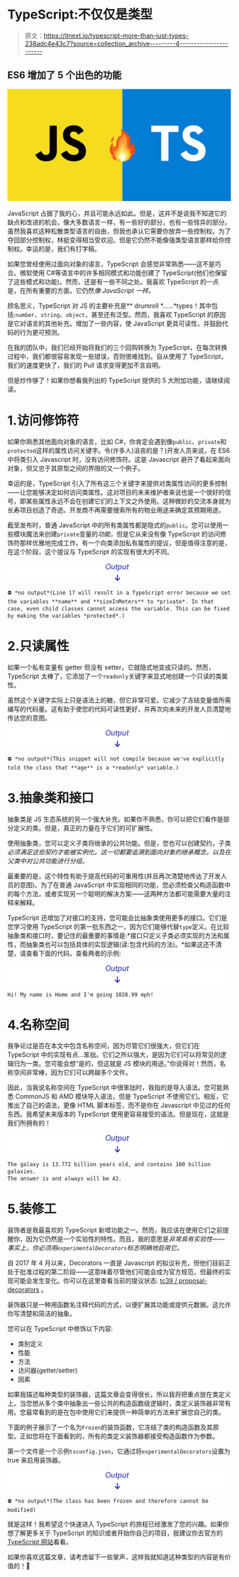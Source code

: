 # TypeScript:不仅仅是类型

> 原文：<https://itnext.io/typescript-more-than-just-types-238adc4e43c7?source=collection_archive---------4----------------------->

## ES6 增加了 5 个出色的功能

![](img/538be3483f2fe8d05487d294ac476441.png)

JavaScript 占据了我的心，并且可能永远如此。但是，这并不是说我不知道它的缺点和改进的机会。像大多数语言一样，有一些好的部分，也有一些怪异的部分。虽然我喜欢这种松散类型语言的自由，但我也承认它需要你放弃一些控制权。为了夺回部分控制权，林挺变得相当受欢迎。但是它仍然不能像强类型语言那样给你控制权。幸运的是，我们有打字稿。

如果您曾经使用过面向对象的语言，TypeScript 会感觉非常熟悉——这不是巧合。微软使用 C#等语言中的许多相同模式和功能创建了 TypeScript(他们也保留了这些模式和功能)。然而，还是有一些不同之处。我喜欢 TypeScript 的一点是，在所有重要的方面，它仍然*像 JavaScript 一样。*

顾名思义，TypeScript 对 JS 的主要补充是** drumroll *……*types！其中包括:`number`、`string`、`object`，甚至还有泛型。然而，我喜欢 TypeScript 的原因是它对语言的其他补充。增加了一些内容，使 JavaScript 更具可读性，并鼓励代码的行为更可预测。

在我的团队中，我们已经开始将我们的三个回购转换为 TypeScript，在每次转换过程中，我们都很容易发现一些错误，否则很难找到。自从使用了 TypeScript，我们的速度更快了，我们的 Pull 请求变得更加不言自明。

但是炒作够了！如果你想看我列出的 TypeScript 提供的 5 大附加功能，请继续阅读。

# 1.访问修饰符

如果你熟悉其他面向对象的语言，比如 C#，你肯定会遇到像`public`、`private`和`protected`这样的属性访问关键字。令(许多人)沮丧的是？)开发人员来说，在 ES6 中将类引入 Javascript 时，没有访问修饰符。这是 Javascript 避开了看起来面向对象，但又忠于其原型之间的界限的又一个例子。

幸运的是，TypeScript 引入了所有这三个关键字来提供对类属性访问的更多控制——让您能够决定如何访问类属性。这对项目的未来维护者来说也是一个很好的信号，即某些属性永远不会在创建它们的上下文之外使用。这种微妙的交流本身就为长寿项目创造了奇迹。开发商不再需要搜索所有的物业用途来确定其预期用途。

截至发布时，普通 JavaScript 中的所有类属性都是隐式的`public`。您可以使用一些模块魔法来创建`private`变量的*功能*，但是它从来没有像 TypeScript 的访问修饰符那样优雅地完成工作。有一个向类添加私有属性的提议，但是值得注意的是，在这个阶段，这个提议与 TypeScript 的实现有很大的不同。

![](img/8be2b060983fbeb35db9feeffe92a655.png)

```
⛔️️ *no output*(Line 17 will result in a TypeScript error because we set the variables **name** and **sizeInMeters** to *private*. In that case, even child classes cannot access the variable. This can be fixed by making the variables *protected*.)
```

# 2.只读属性

如果一个私有变量有 getter 但没有 setter，它就隐式地变成只读的。然而，TypeScript 太棒了，它添加了一个`readonly`关键字来显式地创建一个只读的类属性。

虽然这个关键字实际上只是语法上的糖，但它非常可爱。它减少了冻结变量值所需编写的代码量。这有助于使您的代码可读性更好，并再次向未来的开发人员清楚地传达您的意图。

![](img/8be2b060983fbeb35db9feeffe92a655.png)

```
⛔️️ *no output*(This snippet will not compile because we've explicitly told the class that **age** is a *readonly* variable.)
```

# 3.抽象类和接口

抽象类是 JS 生态系统的另一个强大补充。如果你不熟悉，你可以把它们看作是部分定义的类。但是，真正的力量在于它们的可扩展性。

使用抽象类，您可以定义子类将继承的公共功能。但是，您也可以创建契约，子类*必须满足这些契约才能被实例化。这一切都要追溯到面向对象的继承概念，以及在父类中对公共功能进行分组。*

最重要的是，这个特性有助于提高代码的可重用性(并且再次清楚地传达了开发人员的意图)。为了在普通 JavaScript 中实现相同的功能，您必须检查父构造函数中的每个方法，或者实现另一个聪明的解决方案——这两种方法都可能需要大量的注释来解释。

TypeScript 还增加了对接口的支持，您可能会比抽象类使用更多的接口。它们是您学习使用 TypeScript 的第一批东西之一，因为它们能够代替`type`定义。在比较抽象类和接口时，要记住的最重要的事情是:*接口只定义子类必须实现的方法和属性，而抽象类也可以包括具体的实现逻辑(读:包含代码的方法)。*如果这还不清楚，请查看下面的代码，查看两者的示例:

![](img/8be2b060983fbeb35db9feeffe92a655.png)

```
Hi! My name is Home and I'm going 1028.99 mph!
```

# 4.名称空间

我争论过是否在本文中包含名称空间，因为尽管它们很强大，但它们在 TypeScript 中的实现有点…笨拙。它们之所以强大，是因为它们可以将常见的逻辑归为一类。您可能会想“是的，但这就是 JS 模块的用途。”你说得对！然而，名称空间非常棒，因为它们可以跨越多个文件。

因此，当我说名称空间在 TypeScript 中很笨拙时，我指的是导入语法。您可能熟悉 CommonJS 和 AMD 模块导入语法，但是 TypeScript 不使用它们。相反，它推出了自己的语法，更像 HTML 脚本标签，而不是你在 Javascript 中见过的任何东西。我希望未来版本的 TypeScript 使用更容易接受的语法。但是现在，这就是我们所拥有的！

![](img/8be2b060983fbeb35db9feeffe92a655.png)

```
The galaxy is 13.772 billion years old, and contains 100 billion galaxies.
The answer is and always will be 42.
```

# 5.装修工

装饰者是我最喜欢的 TypeScript 新增功能之一。然而，我应该在使用它们之前提醒你，因为它仍然是一个实验性的特性。而且，我的意思是*非常具有实验性——事实上，你必须用`experimentalDecorators`标志明确地启用它。*

自 2017 年 4 月以来，Decorators 一直是 Javascript 的拟议补充，但他们目前正处于批准过程的第二阶段——这意味着尽管他们可能会成为官方规范，但最终的实现可能会发生变化。你可以在这里查看当前的提议状态: [tc39 / proposal-decorators](https://github.com/tc39/proposal-decorators) 。

装饰器只是一种用函数名注释代码的方式，以便扩展其功能或提供元数据。这允许你写清楚和简洁的抽象。

您可以在 TypeScript 中修饰以下内容:

*   类别定义
*   性能
*   方法
*   访问器(getter/setter)
*   因素

如果我描述每种类型的装饰器，这篇文章会变得很长，所以我将把重点放在类定义上。当您想从多个类中抽象出一些公共的构造函数级逻辑时，类定义装饰器非常有用。您最常看到的是在包中使用它们来提供一种简单的方法来扩展您自己的类。

下面的例子展示了一个名为`Frozen`的装饰函数，它冻结了类的构造函数及其原型。正如您将在下面看到的，所有的类定义装饰器都接受构造函数作为参数。

第一个文件是一个示例`tsconfig.json`，它通过将`experimentalDecorators`设置为 true 来启用装饰器。

![](img/8be2b060983fbeb35db9feeffe92a655.png)

```
⛔️️ *no output*(The class has been frozen and therefore cannot be modified)
```

就是这样！我希望这个快速进入 TypeScript 的旅程已经激发了您的兴趣。如果你想了解更多关于 TypeScript 的知识或者开始你自己的项目，我建议你去官方的 [TypeScript 网站](https://www.typescriptlang.org/)看看。

如果你喜欢这篇文章，请考虑留下一些掌声，这样我就知道这种类型的内容是有价值的！👏